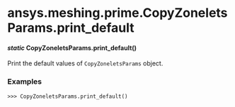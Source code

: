 # ansys.meshing.prime.CopyZoneletsParams.print_default



#### *static* CopyZoneletsParams.print_default()

Print the default values of `CopyZoneletsParams` object.

### Examples

```pycon
>>> CopyZoneletsParams.print_default()
```

<!-- !! processed by numpydoc !! -->
